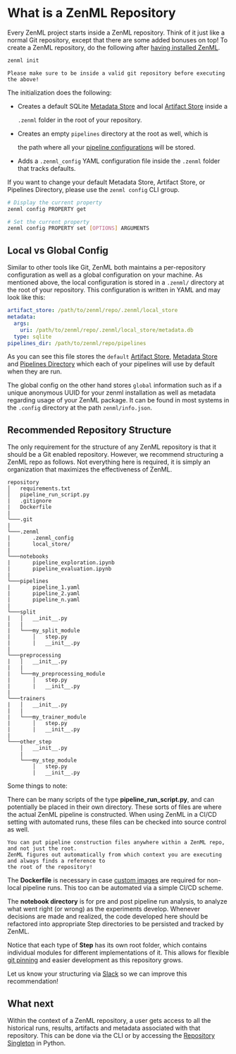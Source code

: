 # What is a ZenML Repository

Every ZenML project starts inside a ZenML repository. Think of it just like a normal Git repository, except that there are some added bonuses on top! To create a ZenML repository, do the following after [having installed ZenML](../steps/installation.md).

```bash
zenml init
```

```text
Please make sure to be inside a valid git repository before executing the above!
```

The initialization does the following:

* Creates a default SQLite [Metadata Store](metadata-store.md) and local [Artifact Store](artifact-store.md) inside a 

  `.zenml` folder in the root of your repository. 

* Creates an empty `pipelines` directory at the root as well, which is 

  the path where all your [pipeline configurations](../pipelines/what-is-a-pipeline.md) will be stored. 

* Adds a `.zenml_config` YAML configuration file inside the `.zenml` folder that tracks defaults.

If you want to change your default Metadata Store, Artifact Store, or Pipelines Directory, please use the `zenml config` CLI group.

```bash
# Display the current property
zenml config PROPERTY get

# Set the current property
zenml config PROPERTY set [OPTIONS] ARGUMENTS
```

## Local vs Global Config

Similar to other tools like Git, ZenML both maintains a per-repository configuration as well as a global configuration on your machine. As mentioned above, the local configuration is stored in a `.zenml/` directory at the root of your repository. This configuration is written in YAML and may look like this:

```yaml
artifact_store: /path/to/zenml/repo/.zenml/local_store
metadata:
  args:
    uri: /path/to/zenml/repo/.zenml/local_store/metadata.db
  type: sqlite
pipelines_dir: /path/to/zenml/repo/pipelines
```

As you can see this file stores the `default` [Artifact Store](artifact-store.md), [Metadata Store](metadata-store.md) and [Pipelines Directory](pipeline-directory.md) which each of your pipelines will use by default when they are run.

The global config on the other hand stores `global` information such as if a unique anonymous UUID for your zenml installation as well as metadata regarding usage of your ZenML package. It can be found in most systems in the `.config` directory at the path `zenml/info.json`.

## Recommended Repository Structure

The only requirement for the structure of any ZenML repository is that it should be a Git enabled repository. However, we recommend structuring a ZenML repo as follows. Not everything here is required, it is simply an organization that maximizes the effectiveness of ZenML.

```text
repository
│   requirements.txt
│   pipeline_run_script.py
|   .gitignore
|   Dockerfile
|
└───.git 
|    
└───.zenml
|       .zenml_config
|       local_store/    
|
└───notebooks
|       pipeline_exploration.ipynb
|       pipeline_evaluation.ipynb 
|
└───pipelines
|       pipeline_1.yaml
|       pipeline_2.yaml
|       pipeline_n.yaml
|
└───split
|   │   __init__.py
|   |
|   └───my_split_module
|       │   step.py
|       |   __init__.py
|
└───preprocessing
|   │   __init__.py
|   |
|   └───my_preprocessing_module
|       │   step.py
|       |   __init__.py
|
└───trainers
|   │   __init__.py
|   |
|   └───my_trainer_module
|       │   step.py
|       |   __init__.py
|
└───other_step
    │   __init__.py
    |
    └───my_step_module
        │   step.py
        |   __init__.py
```

Some things to note:

There can be many scripts of the type **pipeline\_run\_script.py**, and can potentially be placed in their own directory. These sorts of files are where the actual ZenML pipeline is constructed. When using ZenML in a CI/CD setting with automated runs, these files can be checked into source control as well.

```text
You can put pipeline construction files anywhere within a ZenML repo, and not just the root.
ZenML figures out automatically from which context you are executing and always finds a reference to 
the root of the repository!
```

The **Dockerfile** is necessary in case [custom images](../backends/using-docker.md) are required for non-local pipeline runs. This too can be automated via a simple CI/CD scheme.

The **notebook directory** is for pre and post pipeline run analysis, to analyze what went right \(or wrong\) as the experiments develop. Whenever decisions are made and realized, the code developed here should be refactored into appropriate Step directories to be persisted and tracked by ZenML.

Notice that each type of **Step** has its own root folder, which contains individual modules for different implementations of it. This allows for flexible [git pinning](integration-with-git.md) and easier development as this repository grows.

Let us know your structuring via [Slack](https://github.com/maiot-io/zenml) so we can improve this recommendation!

## What next

Within the context of a ZenML repository, a user gets access to all the historical runs, results, artifacts and metadata associated with that repository. This can be done via the CLI or by accessing the [Repository Singleton](the-zenml-repository-instance.md) in Python.

